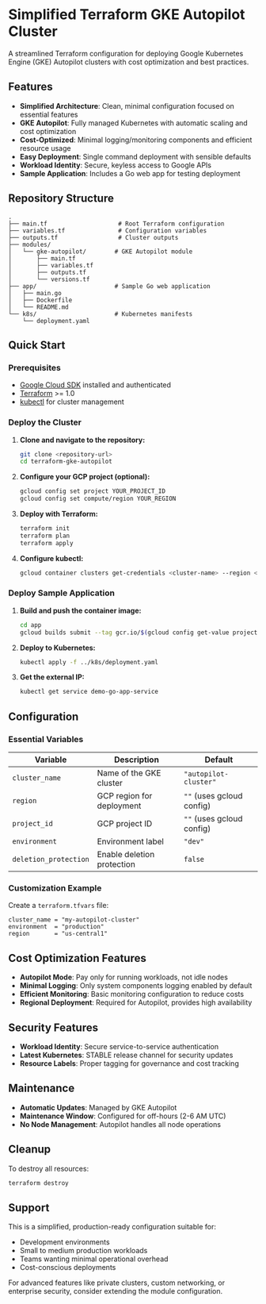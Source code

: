 # Simplified Terraform GKE Autopilot Cluster

A streamlined Terraform configuration for deploying Google Kubernetes Engine (GKE) Autopilot clusters with cost optimization and best practices.

## Features

- **Simplified Architecture**: Clean, minimal configuration focused on essential features
- **GKE Autopilot**: Fully managed Kubernetes with automatic scaling and cost optimization
- **Cost-Optimized**: Minimal logging/monitoring components and efficient resource usage
- **Easy Deployment**: Single command deployment with sensible defaults
- **Workload Identity**: Secure, keyless access to Google APIs
- **Sample Application**: Includes a Go web app for testing deployment

## Repository Structure

```
.
├── main.tf                    # Root Terraform configuration
├── variables.tf               # Configuration variables
├── outputs.tf                 # Cluster outputs
├── modules/
│   └── gke-autopilot/        # GKE Autopilot module
│       ├── main.tf
│       ├── variables.tf
│       ├── outputs.tf
│       └── versions.tf
├── app/                      # Sample Go web application
│   ├── main.go
│   ├── Dockerfile
│   └── README.md
└── k8s/                      # Kubernetes manifests
    └── deployment.yaml
```

## Quick Start

### Prerequisites

- [Google Cloud SDK](https://cloud.google.com/sdk/docs/install) installed and authenticated
- [Terraform](https://www.terraform.io/downloads.html) >= 1.0
- [kubectl](https://kubernetes.io/docs/tasks/tools/) for cluster management

### Deploy the Cluster

1. **Clone and navigate to the repository:**
   ```bash
   git clone <repository-url>
   cd terraform-gke-autopilot
   ```

2. **Configure your GCP project (optional):**
   ```bash
   gcloud config set project YOUR_PROJECT_ID
   gcloud config set compute/region YOUR_REGION
   ```

3. **Deploy with Terraform:**
   ```bash
   terraform init
   terraform plan
   terraform apply
   ```

4. **Configure kubectl:**
   ```bash
   gcloud container clusters get-credentials <cluster-name> --region <region>
   ```

### Deploy Sample Application

1. **Build and push the container image:**
   ```bash
   cd app
   gcloud builds submit --tag gcr.io/$(gcloud config get-value project)/demo-go-app:latest .
   ```

2. **Deploy to Kubernetes:**
   ```bash
   kubectl apply -f ../k8s/deployment.yaml
   ```

3. **Get the external IP:**
   ```bash
   kubectl get service demo-go-app-service
   ```

## Configuration

### Essential Variables

| Variable | Description | Default |
|----------|-------------|---------|
| `cluster_name` | Name of the GKE cluster | `"autopilot-cluster"` |
| `region` | GCP region for deployment | `""` (uses gcloud config) |
| `project_id` | GCP project ID | `""` (uses gcloud config) |
| `environment` | Environment label | `"dev"` |
| `deletion_protection` | Enable deletion protection | `false` |

### Customization Example

Create a `terraform.tfvars` file:

```hcl
cluster_name = "my-autopilot-cluster"
environment  = "production"
region       = "us-central1"
```

## Cost Optimization Features

- **Autopilot Mode**: Pay only for running workloads, not idle nodes
- **Minimal Logging**: Only system components logging enabled by default
- **Efficient Monitoring**: Basic monitoring configuration to reduce costs
- **Regional Deployment**: Required for Autopilot, provides high availability

## Security Features

- **Workload Identity**: Secure service-to-service authentication
- **Latest Kubernetes**: STABLE release channel for security updates
- **Resource Labels**: Proper tagging for governance and cost tracking

## Maintenance

- **Automatic Updates**: Managed by GKE Autopilot
- **Maintenance Window**: Configured for off-hours (2-6 AM UTC)
- **No Node Management**: Autopilot handles all node operations

## Cleanup

To destroy all resources:

```bash
terraform destroy
```

## Support

This is a simplified, production-ready configuration suitable for:
- Development environments
- Small to medium production workloads
- Teams wanting minimal operational overhead
- Cost-conscious deployments

For advanced features like private clusters, custom networking, or enterprise security, consider extending the module configuration.
